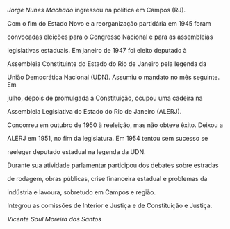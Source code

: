 

*Jorge Nunes Machado* ingressou na política em Campos (RJ).



Com o fim do Estado Novo e a reorganização partidária em 1945 foram

convocadas eleições para o Congresso Nacional e para as assembleias

legislativas estaduais. Em janeiro de 1947 foi eleito deputado à

Assembleia Constituinte do Estado do Rio de Janeiro pela legenda da

União Democrática Nacional (UDN). Assumiu o mandato no mês seguinte. Em

julho, depois de promulgada a Constituição, ocupou uma cadeira na

Assembleia Legislativa do Estado do Rio de Janeiro (ALERJ).



Concorreu em outubro de 1950 à reeleição, mas não obteve êxito. Deixou a

ALERJ em 1951, no fim da legislatura. Em 1954 tentou sem sucesso se

reeleger deputado estadual na legenda da UDN.



Durante sua atividade parlamentar participou dos debates sobre estradas

de rodagem, obras públicas, crise financeira estadual e problemas da

indústria e lavoura, sobretudo em Campos e região.



Integrou as comissões de Interior e Justiça e de Constituição e Justiça.



*Vicente Saul Moreira dos Santos*



